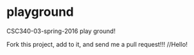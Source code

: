 # playground
CSC340-03-spring-2016 play ground!

Fork this project, add to it, and send me a pull request!!!
//Hello!
